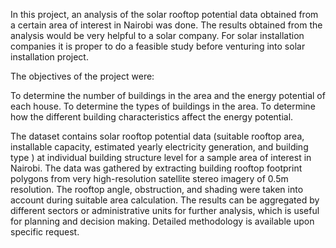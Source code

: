 In this project, an analysis of the solar rooftop potential data obtained from a certain area of interest in Nairobi was done. The results obtained from the analysis would be very helpful to a solar company.
For solar installation companies it is proper to do a feasible study before venturing into solar installation project. 

The objectives of the project were:

To determine the number of buildings in the area and the energy potential of each house.
To determine the types of buildings in the area.
To determine how the different building characteristics affect the energy potential.

The dataset contains solar rooftop potential data (suitable rooftop area, installable capacity, estimated yearly electricity generation, and building type ) at individual building structure level for a sample area of interest in Nairobi. The data was gathered by extracting building rooftop footprint polygons from very high-resolution satellite stereo imagery of 0.5m resolution. The rooftop angle, obstruction, and shading were taken into account during suitable area calculation. The results can be aggregated by different sectors or administrative units for further analysis, which is useful for planning and decision making. Detailed methodology is available upon specific request.
